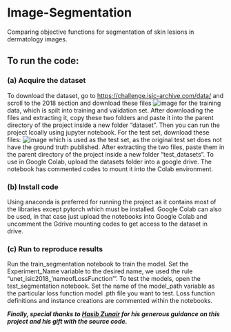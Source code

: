 # Image-Segmentation
Comparing objective functions for segmentation of skin lesions in dermatology images.

## To run the code:
### (a) Acquire the dataset
To download the dataset, go to https://challenge.isic-archive.com/data/ and scroll to the 2018 section and download these files
![image](https://user-images.githubusercontent.com/74062350/208822724-3015a1ec-fdcb-4c06-86b1-4542ebb792d4.png)
for the training data, which is spilt into training and validation set. After downloading the files and extracting it, copy these two folders and paste it into the parent directory of the project inside a new folder “dataset”. Then you can run the project lcoally using jupyter notebook.
For the test set, download these files:
![image](https://user-images.githubusercontent.com/74062350/208822803-e9c87d12-59fc-487e-9c92-4f87e61b7954.png)
which is used as the test set, as the original test set does not have the ground truth published. After extracting the two files, paste them in the parent directory of the project inside a new folder “test_datasets”.
To use in Google Colab, upload the datasets folder into a google drive. The notebook has commented codes to mount it into the Colab environment.
### (b) Install code
Using anaconda is preferred for running the project as it contains most of the libraries except pytorch which must be installed. Google Colab can also be used, in that case just upload the notebooks into Google Colab and uncomment the Gdrive mounting codes to get access to the dataset in drive. 
### (c) Run to reproduce results
Run the train_segmentation notebook to train the model. Set the Experiment_Name variable to the desired name, we used the rule “unet_isic2018_’nameofLossFunction’”.
To test the models, open the test_segmentation notebook. Set the name of the model_path variable as the particular loss function model .pth file you want to test.
Loss function definitions and instance creations are commented within the notebooks.

***Finally, special thanks to [Hasib Zunair](https://github.com/hasibzunair) for his generous guidance on this project and his gift with the source code.*** 
